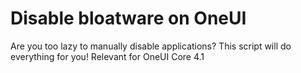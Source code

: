# Disable bloatware on OneUI
Are you too lazy to manually disable applications? This script will do everything for you! Relevant for OneUI Core 4.1
